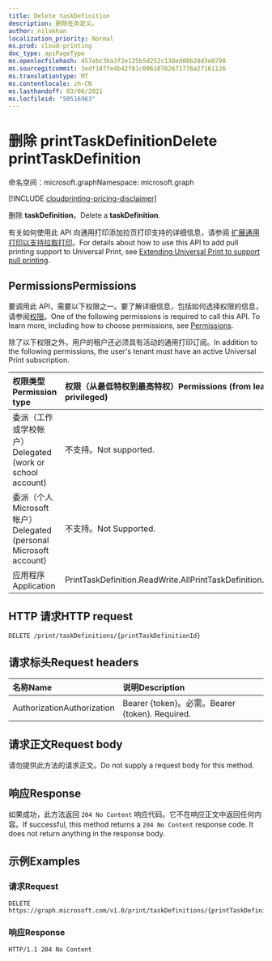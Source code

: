 ```yaml
---
title: Delete taskDefinition
description: 删除任务定义。
author: nilakhan
localization_priority: Normal
ms.prod: cloud-printing
doc_type: apiPageType
ms.openlocfilehash: 457ebc3ba3f2e125b5d252c138ed08b28d3e0798
ms.sourcegitcommit: 3edf187fe4b42f81c09610782671776a27161126
ms.translationtype: MT
ms.contentlocale: zh-CN
ms.lasthandoff: 03/06/2021
ms.locfileid: "50516963"
---
```

# <a name="delete-printtaskdefinition"></a><span data-ttu-id="2d981-103">删除 printTaskDefinition</span><span class="sxs-lookup"><span data-stu-id="2d981-103">Delete printTaskDefinition</span></span>
<span data-ttu-id="2d981-104">命名空间：microsoft.graph</span><span class="sxs-lookup"><span data-stu-id="2d981-104">Namespace: microsoft.graph</span></span>

[!INCLUDE [cloudprinting-pricing-disclaimer](../../includes/cloudprinting-pricing-disclaimer.md)]

<span data-ttu-id="2d981-105">删除 **taskDefinition**。</span><span class="sxs-lookup"><span data-stu-id="2d981-105">Delete a **taskDefinition**.</span></span>

<span data-ttu-id="2d981-106">有关如何使用此 API 向通用打印添加拉页打印支持的详细信息，请参阅 [扩展通用打印以支持拉取打印](/graph/universal-print-concept-overview#extending-universal-print-to-support-pull-printing)。</span><span class="sxs-lookup"><span data-stu-id="2d981-106">For details about how to use this API to add pull printing support to Universal Print, see [Extending Universal Print to support pull printing](/graph/universal-print-concept-overview#extending-universal-print-to-support-pull-printing).</span></span>

## <a name="permissions"></a><span data-ttu-id="2d981-107">Permissions</span><span class="sxs-lookup"><span data-stu-id="2d981-107">Permissions</span></span>
<span data-ttu-id="2d981-p101">要调用此 API，需要以下权限之一。要了解详细信息，包括如何选择权限的信息，请参阅[权限](/graph/permissions-reference)。</span><span class="sxs-lookup"><span data-stu-id="2d981-p101">One of the following permissions is required to call this API. To learn more, including how to choose permissions, see [Permissions](/graph/permissions-reference).</span></span>

<span data-ttu-id="2d981-110">除了以下权限之外，用户的租户还必须具有活动的通用打印订阅。</span><span class="sxs-lookup"><span data-stu-id="2d981-110">In addition to the following permissions, the user's tenant must have an active Universal Print subscription.</span></span>

|<span data-ttu-id="2d981-111">权限类型</span><span class="sxs-lookup"><span data-stu-id="2d981-111">Permission type</span></span> | <span data-ttu-id="2d981-112">权限（从最低特权到最高特权）</span><span class="sxs-lookup"><span data-stu-id="2d981-112">Permissions (from least to most privileged)</span></span> |
|:---------------|:--------------------------------------------|
|<span data-ttu-id="2d981-113">委派（工作或学校帐户）</span><span class="sxs-lookup"><span data-stu-id="2d981-113">Delegated (work or school account)</span></span>| <span data-ttu-id="2d981-114">不支持。</span><span class="sxs-lookup"><span data-stu-id="2d981-114">Not supported.</span></span> |
|<span data-ttu-id="2d981-115">委派（个人 Microsoft 帐户）</span><span class="sxs-lookup"><span data-stu-id="2d981-115">Delegated (personal Microsoft account)</span></span>|<span data-ttu-id="2d981-116">不支持。</span><span class="sxs-lookup"><span data-stu-id="2d981-116">Not Supported.</span></span>|
|<span data-ttu-id="2d981-117">应用程序</span><span class="sxs-lookup"><span data-stu-id="2d981-117">Application</span></span>| <span data-ttu-id="2d981-118">PrintTaskDefinition.ReadWrite.All</span><span class="sxs-lookup"><span data-stu-id="2d981-118">PrintTaskDefinition.ReadWrite.All</span></span> |

## <a name="http-request"></a><span data-ttu-id="2d981-119">HTTP 请求</span><span class="sxs-lookup"><span data-stu-id="2d981-119">HTTP request</span></span>

<!-- {
  "blockType": "ignored"
}
-->
``` http
DELETE /print/taskDefinitions/{printTaskDefinitionId}
```

## <a name="request-headers"></a><span data-ttu-id="2d981-120">请求标头</span><span class="sxs-lookup"><span data-stu-id="2d981-120">Request headers</span></span>
|<span data-ttu-id="2d981-121">名称</span><span class="sxs-lookup"><span data-stu-id="2d981-121">Name</span></span>|<span data-ttu-id="2d981-122">说明</span><span class="sxs-lookup"><span data-stu-id="2d981-122">Description</span></span>|
|:---|:---|
|<span data-ttu-id="2d981-123">Authorization</span><span class="sxs-lookup"><span data-stu-id="2d981-123">Authorization</span></span>|<span data-ttu-id="2d981-p102">Bearer {token}。必需。</span><span class="sxs-lookup"><span data-stu-id="2d981-p102">Bearer {token}. Required.</span></span>|

## <a name="request-body"></a><span data-ttu-id="2d981-126">请求正文</span><span class="sxs-lookup"><span data-stu-id="2d981-126">Request body</span></span>
<span data-ttu-id="2d981-127">请勿提供此方法的请求正文。</span><span class="sxs-lookup"><span data-stu-id="2d981-127">Do not supply a request body for this method.</span></span>

## <a name="response"></a><span data-ttu-id="2d981-128">响应</span><span class="sxs-lookup"><span data-stu-id="2d981-128">Response</span></span>
<span data-ttu-id="2d981-p103">如果成功，此方法返回 `204 No Content` 响应代码。它不在响应正文中返回任何内容。</span><span class="sxs-lookup"><span data-stu-id="2d981-p103">If successful, this method returns a `204 No Content` response code. It does not return anything in the response body.</span></span>

## <a name="examples"></a><span data-ttu-id="2d981-131">示例</span><span class="sxs-lookup"><span data-stu-id="2d981-131">Examples</span></span>

### <a name="request"></a><span data-ttu-id="2d981-132">请求</span><span class="sxs-lookup"><span data-stu-id="2d981-132">Request</span></span>
<!-- {
  "blockType": "request",
  "name": "delete_printtaskdefinition"
}
-->
``` http
DELETE https://graph.microsoft.com/v1.0/print/taskDefinitions/{printTaskDefinitionId}
```


### <a name="response"></a><span data-ttu-id="2d981-133">响应</span><span class="sxs-lookup"><span data-stu-id="2d981-133">Response</span></span>

<!-- {
  "blockType": "response",
  "truncated": true
}
-->
``` http
HTTP/1.1 204 No Content
```

